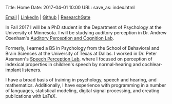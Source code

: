 Title: Home 
Date: 2017-04-01 10:00
URL:
save_as: index.html

[Email][1] \| [LinkedIn][2] \| [Github][3] \| [ResearchGate][4]

In Fall 2017 I will be a PhD student in the Department of Psychology at the University of Minnesota. I will be studying auditory perception in Dr. Andrew Oxenham's [Auditory Perception and Cognition Lab][8].

Formerly, I earned a BS in Psychology from the School of Behavioral and Brain Sciences at the University of Texas at Dallas. I worked in Dr. Peter Assmann's [Speech Perception Lab][7], where I focused on perception of indexical properties in children's speech by normal-hearing and cochlear-implant listeners.

I have a broad basis of training in psychology, speech and hearing, and mathematics. Additionally, I have experience with programming in a number of languages, statistical modeling, digital signal processing, and creating publications with LaTeX.

[1]: mailto:guest121@umn.edu
[2]: https://www.linkedin.com/in/guest-daniel
[3]: https://github.com/guestdaniel
[4]: https://www.researchgate.net/profile/Daniel_Guest2
[5]: https://google.com
[7]: https://www.utdallas.edu/~assmann/
[8]: apc.psych.umn.edu/
